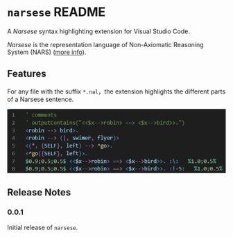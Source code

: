 # `narsese` README

A *Narsese* syntax highlighting extension for Visual Studio Code.

*Narsese* is the representation language of Non-Axiomatic Reasoning System (NARS) ([more info](https://github.com/opennars/opennars/wiki/Narsese-Grammar-(Input-Output-Format))).

## Features

For any file with the suffix `*.nal`，the extension highlights the different parts of a Narsese sentence.

![feature](./images/feature.png)


## Release Notes

### 0.0.1

Initial release of `narsese`.
